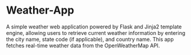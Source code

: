 # Weather-App
A simple weather web application powered by Flask and Jinja2 template engine, allowing users to retrieve current weather information by entering the city name, state code (if applicable), and country name. This app fetches real-time weather data from the OpenWeatherMap API.
